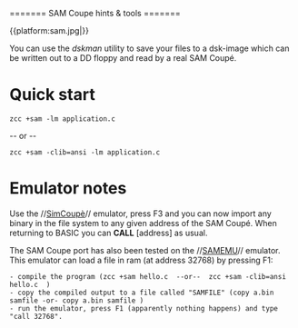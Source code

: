 ======= SAM Coupe  hints & tools =======

{{platform:sam.jpg|}}

You can use the *dskman* utility to save your files to a dsk-image which can be written out to a DD floppy and read by a real SAM Coupé.  

# Quick start

    zcc +sam -lm application.c

-- or --

    zcc +sam -clib=ansi -lm application.c

# Emulator notes

Use the //[SimCoupè](http://sourceforge.net/projects/simcoupe/)// emulator, press F3 and you can now import any binary in the file system to any given address of the SAM Coupé.  When returning to BASIC you can **CALL** [address] as usual.

The SAM Coupe port has also been tested on the //[SAMEMU](http://www.inf.upol.cz/~keprta/sam/samemu/welcome.html)// emulator.
This emulator can load a file in ram (at address 32768) by pressing F1:

```
- compile the program (zcc +sam hello.c  --or--  zcc +sam -clib=ansi hello.c  )
- copy the compiled output to a file called "SAMFILE" (copy a.bin samfile -or- copy a.bin samfile )
- run the emulator, press F1 (apparently nothing happens) and type "call 32768".
```
